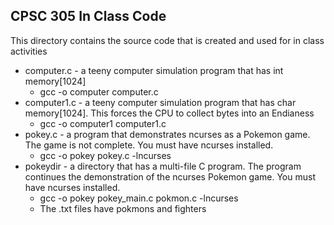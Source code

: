 ## CPSC 305 In Class Code

This directory contains the source code that is created and used for in class activities

* computer.c - a teeny computer simulation program that has int memory[1024]
  * gcc -o computer computer.c
* computer1.c - a teeny computer simulation program that has char memory[1024]. This forces the CPU to collect bytes into an Endianess
  * gcc -o computer1 computer1.c
* pokey.c - a program that demonstrates ncurses as a Pokemon game. The game is not complete. You must have ncurses installed.
  * gcc -o pokey pokey.c -lncurses
* pokeydir - a directory that has a multi-file C program. The program continues the demonstration of the ncurses Pokemon game. You must have ncurses installed.
  * gcc -o pokey pokey_main.c pokmon.c -lncurses
  * The .txt files have pokmons and fighters

